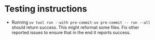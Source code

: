 # Testing instructions

- Running `uv tool run --with pre-commit-uv pre-commit -- run --all` should
  return success. This might reformat some files.  Fix other reported issues
  to ensure that in the end it reports success.
